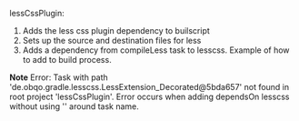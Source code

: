 lessCssPlugin:
1. Adds the less css plugin dependency to builscript
2. Sets up the source and destination files for less 
3. Adds a dependency from compileLess task to lesscss. Example of how to add to build process.

**Note**
Error:
	Task with path 'de.obqo.gradle.lesscss.LessExtension_Decorated@5bda657' not found in root project 'lessCssPlugin'.
Error occurs when adding dependsOn lesscss without using '' around task name.
